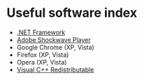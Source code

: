 # Useful software index
- [.NET Framework](https://vichingo455.github.io/ProgramDatabase/Useful/NETFramework.zip)
- [Adobe Shockwave Player](https://vichingo455.github.io/ProgramDatabase/Useful/Adobe%20Shockwave%20Player.zip)
- Google Chrome (XP, Vista)
- Firefox (XP, Vista)
- Opera (XP, Vista)
- [Visual C++ Redistributable](https://vichingo455.github.io/ProgramDatabase/Useful/VCRedist)
